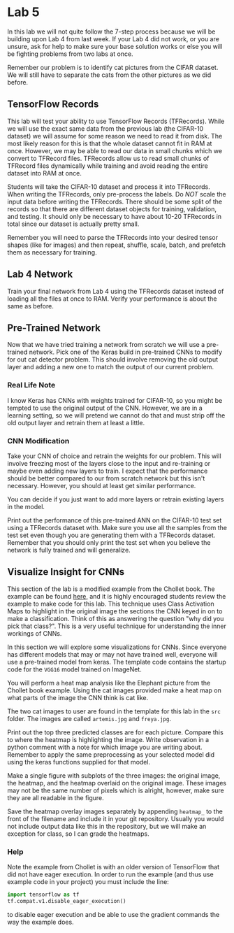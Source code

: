 # Lab 5
In this lab we will not quite follow the 7-step process because we will be building upon Lab 4 from last week. If your Lab 4 did not work, or you are unsure, ask for help to make sure your base solution works or else you will be fighting problems from two labs at once.

Remember our problem is to identify cat pictures from the CIFAR dataset. We will still have to separate the cats from the other pictures as we did before. 

## TensorFlow Records
This lab will test your ability to use TensorFlow Records (TFRecords). While we will use the exact same data from the previous lab (the CIFAR-10 dataset) we will assume for some reason we need to read it from disk. The most likely reason for this is that the whole dataset cannot fit in RAM at once. However, we may be able to read our data in small chunks which we convert to TFRecord files. TFRecords allow us to read small chunks of TFRecord files dynamically while training and avoid reading the entire dataset into RAM at once. 

Students will take the CIFAR-10 dataset and process it into TFRecords. When writing the TFRecords, only pre-process the labels. Do *NOT* scale the input data before writing the TFRecords. There should be some split of the records so that there are different dataset objects for training, validation, and testing. It should only be necessary to have about 10-20 TFRecords in total since our dataset is actually pretty small.

Remember you will need to parse the TFRecords into your desired tensor shapes (like for images) and then repeat, shuffle, scale, batch, and prefetch them as necessary for training. 

## Lab 4 Network
Train your final network from Lab 4 using the TFRecords dataset instead of loading all the files at once to RAM. Verify your performance is about the same as before.

## Pre-Trained Network

Now that we have tried training a network from scratch we will use a pre-trained network. Pick one of the Keras build in pre-trained CNNs to modify for out cat detector problem. This should involve removing the old output layer and adding a new one to match the output of our current problem.

### Real Life Note
I know Keras has CNNs with weights trained for CIFAR-10, so you might be tempted to use the original output of the CNN. However, we are in a learning setting, so we will pretend we cannot do that and must strip off the old output layer and retrain them at least a little.

### CNN Modification
Take your CNN of choice and retrain the weights for our problem. This will involve freezing most of the layers close to the input and re-training or maybe even adding new layers to train. I expect that the performance should be better compared to our from scratch network but this isn't necessary. However, you should at least get similar performance.  

You can decide if you just want to add more layers or retrain existing layers in the model.

Print out the performance of this pre-trained ANN on the CIFAR-10 test set using a TFRecords dataset with. Make sure you use all the samples from the test set even though you are generating them with a TFRecords dataset.  Remember that you should only print the test set when you believe the network is fully trained and will generalize.

## Visualize Insight for CNNs
This section of the lab is a modified example from the Chollet book. The example can be found [here,](https://github.com/fchollet/deep-learning-with-python-notebooks/blob/660498db01c0ad1368b9570568d5df473b9dc8dd/first_edition/5.4-visualizing-what-convnets-learn.ipynb) and it is highly encouraged students review the example to make code for this lab. This technique uses Class Activation Maps to highlight in the original image the sections the CNN keyed in on to make a classification. Think of this as answering the question "why did you pick that class?". This is a very useful technique for understanding the inner workings of CNNs.

In this section we will explore some visualizations for CNNs. Since everyone has different models that may or may not have trained well, everyone will use a pre-trained model from keras. The template code contains the startup code for the `VGG16` model trained on ImageNet. 

You will perform a heat map analysis like the Elephant picture from the Chollet book example. Using the cat images provided make a heat map on what parts of the image the CNN think is cat like.

The two cat images to user are found in the template for this lab in the `src` folder. The images are called `artemis.jpg` and `freya.jpg`. 

Print out the top three predicted classes are for each picture. Compare this to where the heatmap is highlighting the image. Write observation in a python comment with a note for which image you are writing about. Remember to apply the same preprocessing as your selected model did using the keras functions supplied for that model.  

Make a single figure with subplots of the three images: the original image, the heatmap, and the heatmap overlaid on the original image. These images may not be the same number of pixels which is alright, however, make sure they are all readable in the figure.  

Save the heatmap overlay images separately by appending `heatmap_` to the front of the filename and include it in your git repository. Usually you would not include output data like this in the repository, but we will make an exception for class, so I can grade the heatmaps.

### Help
Note the example from Chollet is with an older version of TensorFlow that did not have eager execution. In order to run the example (and thus use example code in your project) you must include the line:
```python
import tensorflow as tf
tf.compat.v1.disable_eager_execution()
```
to disable eager execution and be able to use the gradient commands the way the example does.
